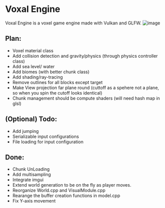 # Voxal Engine
Voxal Engine is a voxel game engine made with Vulkan and GLFW.
![image](https://github.com/Git-RoySun/Engine2/assets/25252952/d10aad84-218e-48dd-81e3-1516461b7aeb)

## Plan:
- Voxel material class
- Add collision detection and gravity/physics (through physics controller class)
- Add sea level/ water
- Add biomes (with better chunk class)
- Add shading/ray-tracing
- Remove outlines for all blocks except target
- Make View projection far plane round (cuttoff as a spehere not a plane, so when you spin the cutoff looks identical)
- Chunk management should be compute shaders (will need hash map in glsl)

## (Optional) Todo:
- Add jumping
- Serializable input configurations
- File loading for input configuration

## Done:
- Chunk UnLoading
- Add multisampling
- Integrate imgui
- Extend world generation to be on the fly as player moves.
- Reorganize World.cpp and VisualModule.cpp
- Rearange the buffer creation functions in model.cpp
- Fix Y-axis movement
